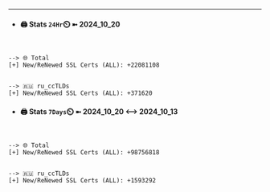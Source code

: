 

---
- #### 🖨️ **Stats** `24Hr`⏲️ ➼ 2024_10_20
```console


--> 🌐 Total
[+] New/ReNewed SSL Certs (ALL): +22081108


--> 🇷🇺 ru_ccTLDs
[+] New/ReNewed SSL Certs (ALL): +371620

```

- #### 🖨️ **Stats** `7Days`⏲️ ➼ 2024_10_20 <--> 2024_10_13
```console


--> 🌐 Total
[+] New/ReNewed SSL Certs (ALL): +98756818


--> 🇷🇺 ru_ccTLDs
[+] New/ReNewed SSL Certs (ALL): +1593292

```

